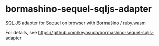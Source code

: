 # bormashino-sequel-sqljs-adapter

[SQL.JS](https://github.com/sql-js/sql.js/) adapter for [Sequel](https://github.com/jeremyevans/sequel) on browser with [Bormaŝino](https://github.com/keyasuda/bormashino) / [ruby.wasm](https://github.com/ruby/ruby.wasm)

For details, see https://github.com/keyasuda/bormashino-sequel-sqljs-adapter
